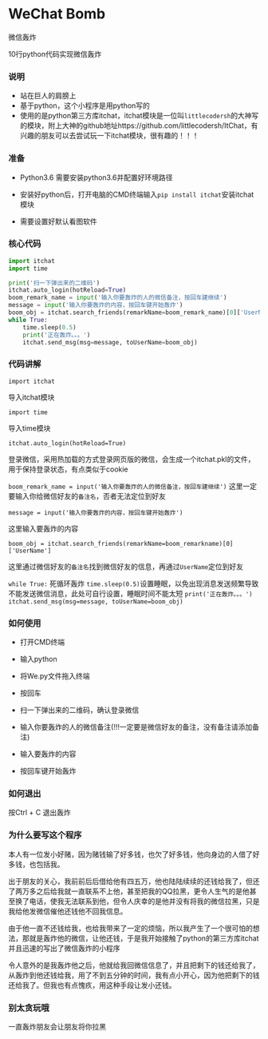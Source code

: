 # WeChat Bomb

微信轰炸

10行python代码实现微信轰炸

### 说明

- 站在巨人的肩膀上
- 基于python，这个小程序是用python写的
- 使用的是python第三方库itchat，itchat模块是一位叫`littlecodersh`的大神写的模块，附上大神的github地址https://github.com/littlecodersh/ItChat，有兴趣的朋友可以去尝试玩一下itchat模块，很有趣的！！！

### 准备

- Python3.6 需要安装python3.6并配置好环境路径

- 安装好python后，打开电脑的CMD终端输入`pip install itchat`安装itchat模块

- 需要设置好默认看图软件

  <!--登录微信的时候需要扫码，如果没有设置会报错-->

### 核心代码
```python
import itchat
import time

print('扫一下弹出来的二维码')
itchat.auto_login(hotReload=True)
boom_remark_name = input('输入你要轰炸的人的微信备注，按回车建继续')
message = input('输入你要轰炸的内容，按回车键开始轰炸')
boom_obj = itchat.search_friends(remarkName=boom_remark_name)[0]['UserName']
while True:
    time.sleep(0.5)
    print('正在轰炸。。。')
    itchat.send_msg(msg=message, toUserName=boom_obj)

```
### 代码讲解

`import itchat`

导入itchat模块



`import time`

导入time模块



`itchat.auto_login(hotReload=True)`

登录微信，采用热加载的方式登录网页版的微信，会生成一个itchat.pkl的文件，用于保持登录状态，有点类似于cookie



`boom_remark_name = input('输入你要轰炸的人的微信备注，按回车建继续')`
这里一定要输入你给微信好友的`备注名`，否者无法定位到好友



`message = input('输入你要轰炸的内容，按回车键开始轰炸')`

这里输入要轰炸的内容



`boom_obj = itchat.search_friends(remarkName=boom_remarkname)[0]['UserName']`

这里通过微信好友的`备注名`找到微信好友的信息，再通过`UserName`定位到好友



`while True:` 死循环轰炸
	`time.sleep(0.5)`设置睡眠，以免出现消息发送频繁导致不能发送微信消息，此处可自行设置，睡眠时间不能太短
	`print('正在轰炸。。。')`
	`itchat.send_msg(msg=message, toUserName=boom_obj)`


### 如何使用

- 打开CMD终端

- 输入python
- 将We.py文件拖入终端
- 按回车

- 扫一下弹出来的二维码，确认登录微信

- 输入你要轰炸的人的微信备注(!!!一定要是微信好友的备注，没有备注请添加备注)

- 输入要轰炸的内容

- 按回车键开始轰炸

### 如何退出

按Ctrl + C 退出轰炸

### 为什么要写这个程序

本人有一位发小好赌，因为赌钱输了好多钱，也欠了好多钱，他向身边的人借了好多钱，也包括我。

出于朋友的关心，我前前后后借给他有四五万，他也陆陆续续的还钱给我了，但还了两万多之后给我就一直联系不上他，甚至把我的QQ拉黑，更令人生气的是他甚至换了电话，使我无法联系到他，但令人庆幸的是他并没有将我的微信拉黑，只是我给他发微信催他还钱他不回我信息。

由于他一直不还钱给我，也给我带来了一定的烦恼，所以我产生了一个很可怕的想法，那就是轰炸他的微信，让他还钱，于是我开始接触了python的第三方库itchat并且迅速的写出了微信轰炸的小程序

令人意外的是我轰炸他之后，他就给我回微信信息了，并且把剩下的钱还给我了，从轰炸到他还钱给我，用了不到五分钟的时间，我有点小开心，因为他把剩下的钱还给我了。但我也有点愧疚，用这种手段让发小还钱。

### 别太贪玩哦

一直轰炸朋友会让朋友将你拉黑

